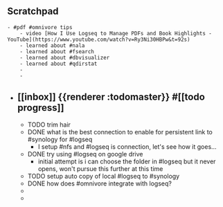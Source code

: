 ## Scratchpad
	- #pdf #omnivore tips
		- video [How I Use Logseq to Manage PDFs and Book Highlights - YouTube](https://www.youtube.com/watch?v=Ry3Ni30HBPw&t=92s)
		- learned about #nala
		- learned about #fsearch
		- learned about #dbvisualizer
		- learned about #qdirstat
		-
		-
- ## [[inbox]] {{renderer :todomaster}} #[[todo progress]]
	- TODO trim hair
	- DONE what is the best connection to enable for persistent link to #synology for #logseq
		- I setup #nfs and #logseq is connection, let's see how it goes...
	- DONE try using #logseq on google drive
		- initial attempt is i can choose the folder in #logseq but it never opens, won't pursue this further at this time
	- TODO  setup auto copy of local #logseq to #synology
	- DONE how does #omnivore integrate with logseq?
	-
	-